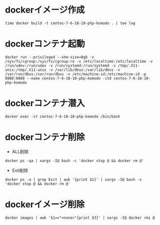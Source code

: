 # dockerイメージ作成
```
time docker build -t centos-7-6-18-10-php-komodo . | tee log
```

# dockerコンテナ起動
```
docker run --privileged --shm-size=8gb -v /sys/fs/cgroup:/sys/fs/cgroup:ro -v /etc/localtime:/etc/localtime -v /run/udev:/run/udev -v /run/systemd:/run/systemd -v /tmp/.X11-unix:/tmp/.X11-unix -v /var/lib/dbus:/var/lib/dbus -v /var/run/dbus:/var/run/dbus -v /etc/machine-id:/etc/machine-id -p 8080:8080 --name centos-7-6-18-10-php-komodo -itd centos-7-6-18-10-php-komodo
```

# dockerコンテナ潜入
```
docker exec -it centos-7-6-18-10-php-komodo /bin/bash
```

# dockerコンテナ削除

- ALL削除

```
docker ps -qa | xargs -I@ bash -c 'docker stop @ && docker rm @'
```

- Exit削除

```
docker ps -a | grep Exit | awk '{print $1}' | xargs -I@ bash -c 'docker stop @ && docker rm @'
```

# dockerイメージ削除
```
docker images | awk '$1=="<none>"{print $3}' | xargs -I@ docker rmi @
```
